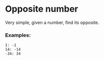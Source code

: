 # Opposite number
Very simple, given a number, find its opposite.

### Examples:
```
1: -1
14: -14
-34: 34
```